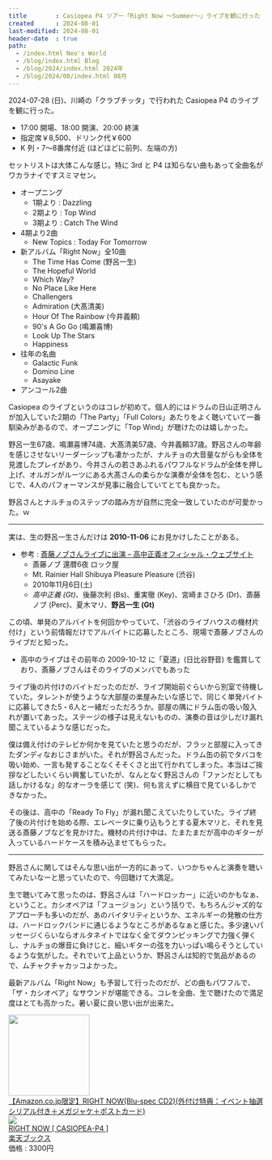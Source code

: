 ```yaml
---
title        : Casiopea P4 ツアー「Right Now ～Summer～」ライブを観に行った
created      : 2024-08-01
last-modified: 2024-08-01
header-date  : true
path:
  - /index.html Neo's World
  - /blog/index.html Blog
  - /blog/2024/index.html 2024年
  - /blog/2024/08/index.html 08月
---
```


2024-07-28 (日)、川崎の「クラブチッタ」で行われた Casiopea P4 のライブを観に行った。

- 17:00 開場、18:00 開演、20:00 終演
- 指定席￥8,500、ドリンク代￥600
- K 列・7～8番席付近 (ほどほどに前列、左端の方)

セットリストは大体こんな感じ。特に 3rd と P4 は知らない曲もあって全曲名がワカラナイですスミマセン。

- オープニング
  - 1期より : Dazzling
  - 2期より : Top Wind
  - 3期より : Catch The Wind
- 4期より2曲
  - New Topics : Today For Tomorrow
- 新アルバム「Right Now」全10曲
  - The Time Has Come (野呂一生)
  - The Hopeful World
  - Which Way?
  - No Place Like Here
  - Challengers
  - Admiration (大髙清美)
  - Hour Of The Rainbow (今井義頼)
  - 90's A Go Go (鳴瀬喜博)
  - Look Up The Stars
  - Happiness
- 往年の名曲
  - Galactic Funk
  - Domino Line
  - Asayake
- アンコール2曲

Casiopea のライブというのはコレが初めて。個人的にはドラムの日山正明さんが加入していた2期の「The Party」「Full Colors」あたりをよく聴いていて一番馴染みがあるので、オープニングに「Top Wind」が聴けたのは嬉しかった。

野呂一生67歳、鳴瀬喜博74歳、大髙清美57歳、今井義頼37歳。野呂さんの年齢を感じさせないリーダーシップも凄かったが、ナルチョの大音量ながらも全体を見渡したプレイがあり、今井さんの若さあふれるパワフルなドラムが全体を押し上げ、オルガンがルーツにある大髙さんの柔らかな演奏が全体を包む、という感じで、4人のパフォーマンスが見事に融合していてとても良かった。

野呂さんとナルチョのステップの踏み方が自然に完全一致していたのが可愛かった。ｗ

-----

実は、生の野呂一生さんだけは **2010-11-06** にお見かけしたことがある。

- 参考 : [斎藤ノブさんライブに出演 – 高中正義オフィシャル・ウェブサイト](https://takanaka.com/2010/11/06/%E6%96%8E%E8%97%A4%E3%83%8E%E3%83%96%E3%81%95%E3%82%93%E3%83%A9%E3%82%A4%E3%83%96%E3%81%AB%E5%87%BA%E6%BC%94/)
  - 斎藤ノブ 還暦6夜 ロック屋
  - Mt. Rainier Hall Shibuya Pleasure Pleasure (渋谷)
  - 2010年11月6日(土)
  - *高中正義 (Gt)*、後藤次利 (Bs)、重実徹 (Key)、宮崎まさひろ (Dr)、斎藤ノブ (Perc)、夏木マリ、**野呂一生 (Gt)**

この頃、単発のアルバイトを何回かやっていて、「渋谷のライブハウスの機材片付け」という前情報だけでアルバイトに応募したところ、現場で斎藤ノブさんのライブだと知った。

- 高中のライブはその前年の 2009-10-12 に「夏道」(日比谷野音) を鑑賞しており、斎藤ノブさんはそのライブのメンバでもあった

ライブ後の片付けのバイトだったのだが、ライブ開始前ぐらいから別室で待機していた。タレントが使うような大部屋の楽屋みたいな感じで、同じく単発バイトに応募してきた5・6人と一緒だっただろうか。部屋の隅にドラム缶の吸い殻入れが置いてあった。ステージの様子は見えないものの、演奏の音は少しだけ漏れ聞こえているような感じだった。

僕は備え付けのテレビか何かを見ていたと思うのだが、フラッと部屋に入ってきたダンディなおじさまがいた。それが野呂さんだった。ドラム缶の前でタバコを吸い始め、一言も発することなくそそくさと出て行かれてしまった。本当はご挨拶などしたいくらい興奮していたが、なんとなく野呂さんの「ファンだとしても話しかけるな」的なオーラを感じて (笑)、何も言えずに横目で見ているしかできなかった。

その後は、高中の「Ready To Fly」が漏れ聞こえていたりしていた。ライブ終了後の片付けを始める際、エレベータに乗り込もうとする夏木マリと、それを見送る斎藤ノブなどを見かけた。機材の片付け中は、たまたまだが高中のギターが入っているハードケースを積み込ませてもらった。

-----

野呂さんに関してはそんな思い出が一方的にあって、いつかちゃんと演奏を聴いてみたいなーと思っていたので、今回聴けて大満足。

生で聴いてみて思ったのは、野呂さんは「ハードロッカー」に近いのかもなぁ、ということ。カシオペアは「フュージョン」という括りで、もちろんジャズ的なアプローチも多いのだが、あのバイタリティというか、エネルギーの発散の仕方は、ハードロックバンドに通じるようなところがあるなぁと感じた。多少速いパッセージくらいならオルタネイトではなく全てダウンピッキングで力強く弾くし、ナルチョの爆音に負けじと、細いギターの弦を力いっぱい鳴らそうとしているような気がした。それでいて上品というか、野呂さんは知的で気品があるので、ムチャクチャカッコよかった。

最新アルバム「Right Now」も予習して行ったのだが、どの曲もパワフルで、「ザ・カシオペア」なサウンドが堪能できる。コレを全曲、生で聴けたので満足度はとても高かった。暑い夏に良い思い出が出来た。

<div class="ad-amazon">
  <div class="ad-amazon-image">
    <a href="https://www.amazon.co.jp/dp/B0D1X1HP1P?tag=neos21-22&amp;linkCode=osi&amp;th=1&amp;psc=1">
      <img src="https://m.media-amazon.com/images/I/51Fw4v9INyL._SL160_.jpg" width="160" height="160">
    </a>
  </div>
  <div class="ad-amazon-info">
    <div class="ad-amazon-title">
      <a href="https://www.amazon.co.jp/dp/B0D1X1HP1P?tag=neos21-22&amp;linkCode=osi&amp;th=1&amp;psc=1">【Amazon.co.jp限定】RIGHT NOW(Blu-spec CD2)(外付け特典：イベント抽選シリアル付き＋メガジャケ＋ポストカード)</a>
    </div>
  </div>
</div>

<div class="ad-rakuten">
  <div class="ad-rakuten-image">
    <a href="https://hb.afl.rakuten.co.jp/hgc/g00q0722.waxyc9ff.g00q0722.waxyd017/?pc=https%3A%2F%2Fitem.rakuten.co.jp%2Fbook%2F17858607%2F&amp;m=http%3A%2F%2Fm.rakuten.co.jp%2Fbook%2Fi%2F21263260%2F&amp;rafcid=wsc_i_is_1051972513434300252">
      <img src="https://thumbnail.image.rakuten.co.jp/@0_mall/book/cabinet/3282/4582137893282.jpg?_ex=128x128">
    </a>
  </div>
  <div class="ad-rakuten-info">
    <div class="ad-rakuten-title">
      <a href="https://hb.afl.rakuten.co.jp/hgc/g00q0722.waxyc9ff.g00q0722.waxyd017/?pc=https%3A%2F%2Fitem.rakuten.co.jp%2Fbook%2F17858607%2F&amp;m=http%3A%2F%2Fm.rakuten.co.jp%2Fbook%2Fi%2F21263260%2F&amp;rafcid=wsc_i_is_1051972513434300252">RIGHT NOW [ CASIOPEA-P4 ]</a>
    </div>
    <div class="ad-rakuten-shop">
      <a href="https://hb.afl.rakuten.co.jp/hgc/g00q0722.waxyc9ff.g00q0722.waxyd017/?pc=https%3A%2F%2Fwww.rakuten.co.jp%2Fbook%2F&amp;m=http%3A%2F%2Fm.rakuten.co.jp%2Fbook%2F&amp;rafcid=wsc_i_is_1051972513434300252">楽天ブックス</a>
    </div>
    <div class="ad-rakuten-price">価格 : 3300円</div>
  </div>
</div>
